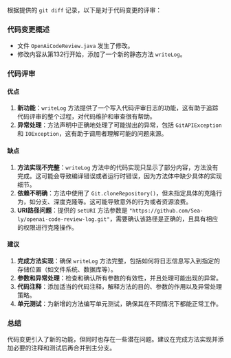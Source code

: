 根据提供的 `git diff` 记录，以下是对于代码变更的评审：

### 代码变更概述
- 文件 `OpenAiCodeReview.java` 发生了修改。
- 修改内容从第132行开始，添加了一个新的静态方法 `writeLog`。

### 代码评审
#### 优点
1. **新功能**：`writeLog` 方法提供了一个写入代码评审日志的功能，这有助于追踪代码评审的整个过程，对代码维护和审查很有帮助。
2. **异常处理**：方法声明中正确地处理了可能抛出的异常，包括 `GitAPIException` 和 `IOException`，这有助于调用者理解可能的问题来源。

#### 缺点
1. **方法实现不完整**：`writeLog` 方法中的代码实现只显示了部分内容，方法没有完成。这可能会导致编译错误或者运行时错误，因为方法体中缺少具体的实现细节。
2. **依赖不明确**：方法中使用了 `Git.cloneRepository()`，但未指定具体的克隆行为，如分支、深度克隆等。这可能导致意外的行为或者资源浪费。
3. **URI路径问题**：提供的 `setURI` 方法参数是 `"https://github.com/Sea-ly/openai-code-review-log.git"`，需要确认该路径是正确的，且具有相应的权限进行克隆操作。

#### 建议
1. **完成方法实现**：确保 `writeLog` 方法完整，包括如何将日志信息写入到指定的存储位置（如文件系统、数据库等）。
2. **参数和异常处理**：检查和确认所有参数的有效性，并且处理可能出现的异常。
3. **代码注释**：添加适当的代码注释，解释方法的目的、参数的作用以及异常处理策略。
4. **单元测试**：为新增的方法编写单元测试，确保其在不同情况下都能正常工作。

### 总结
代码变更引入了新的功能，但同时也存在一些潜在问题。建议在完成方法实现并添加必要的注释和测试后再合并到主分支。